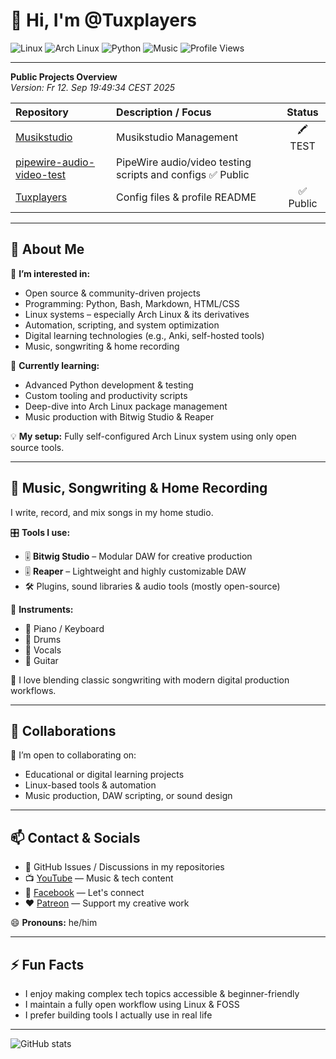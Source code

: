 # 👋 Hi, I'm @Tuxplayers

![Linux](https://img.shields.io/badge/Linux-FCC624?style=flat-square&logo=linux)
![Arch Linux](https://img.shields.io/badge/Arch%20Linux-1793D1?style=flat-square&logo=arch-linux)
![Python](https://img.shields.io/badge/Python-3776AB?style=flat-square&logo=python)
![Music](https://img.shields.io/badge/Music-black?style=flat-square&logo=spotify)
![Profile Views](https://komarev.com/ghpvc/?username=Tuxplayers&color=blue)

---

**Public Projects Overview**  
_Version: Fr 12. Sep 19:49:34 CEST 2025_

| Repository                                         | Description / Focus                                      | Status  |
| :------------------------------------------------- | :------------------------------------------------------- | :-----: |
| [ Musikstudio](https://github.com/Tuxplayers/musikstudio) | Musikstudio Management          | 🖍️ TEST  |
| [pipewire-audio-video-test](https://github.com/Tuxplayers/pipewire-audio-video-test) | PipeWire audio/video testing scripts and configs  ✅ Public  |
| [Tuxplayers](https://github.com/Tuxplayers/Tuxplayers) | Config files & profile README                            | ✅ Public  |

---

## 👤 About Me

👀 **I’m interested in:**
- Open source & community-driven projects  
- Programming: Python, Bash, Markdown, HTML/CSS  
- Linux systems – especially Arch Linux & its derivatives  
- Automation, scripting, and system optimization  
- Digital learning technologies (e.g., Anki, self-hosted tools)  
- Music, songwriting & home recording  

🌱 **Currently learning:**
- Advanced Python development & testing  
- Custom tooling and productivity scripts  
- Deep-dive into Arch Linux package management  
- Music production with Bitwig Studio & Reaper  

💡 **My setup:** Fully self-configured Arch Linux system using only open source tools.

---

## 🎵 Music, Songwriting & Home Recording

I write, record, and mix songs in my home studio.

🎛️ **Tools I use:**
- 🎚 **Bitwig Studio** – Modular DAW for creative production  
- 🎚 **Reaper** – Lightweight and highly customizable DAW  
- 🛠 Plugins, sound libraries & audio tools (mostly open-source)

🎸 **Instruments:**
- 🎹 Piano / Keyboard  
- 🥁 Drums  
- 🎤 Vocals  
- 🎸 Guitar  

💬 I love blending classic songwriting with modern digital production workflows.

---

## 🤝 Collaborations

💞️ I’m open to collaborating on:
- Educational or digital learning projects  
- Linux-based tools & automation  
- Music production, DAW scripting, or sound design  

---

## 📫 Contact & Socials

- 📧 GitHub Issues / Discussions in my repositories  
- 📺 [YouTube](https://www.youtube.com/@TUXPLAYER) — Music & tech content  
- 📘 [Facebook](https://www.facebook.com/tuxplayer.222/) — Let's connect  
- ❤️ [Patreon](https://www.patreon.com/c/user?u=19664883) — Support my creative work  

😄 **Pronouns:** he/him

---

## ⚡ Fun Facts

- I enjoy making complex tech topics accessible & beginner-friendly  
- I maintain a fully open workflow using Linux & FOSS  
- I prefer building tools I actually use in real life  

---

![GitHub stats](https://github-readme-stats.vercel.app/api?username=Tuxplayers&show_icons=true&theme=default)
